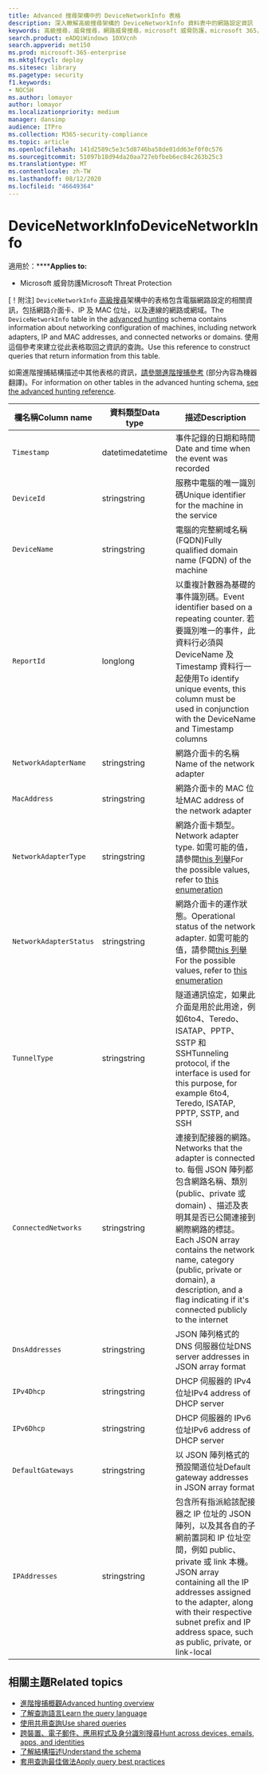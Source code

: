 ```yaml
---
title: Advanced 搜尋架構中的 DeviceNetworkInfo 表格
description: 深入瞭解高級搜尋架構的 DeviceNetworkInfo 資料表中的網路設定資訊
keywords: 高級搜尋，威脅搜尋，網路威脅搜尋，microsoft 威脅防護，microsoft 365，mtp，m365，search，query，遙測，schema reference，kusto，table，column，data type，description，machinenetworkinfo，DeviceNetworkInfo，device，dhcp，adapter，隧道
search.product: eADQiWindows 10XVcnh
search.appverid: met150
ms.prod: microsoft-365-enterprise
ms.mktglfcycl: deploy
ms.sitesec: library
ms.pagetype: security
f1.keywords:
- NOCSH
ms.author: lomayor
author: lomayor
ms.localizationpriority: medium
manager: dansimp
audience: ITPro
ms.collection: M365-security-compliance
ms.topic: article
ms.openlocfilehash: 141d2589c5e3c5d8746ba58de01dd63ef0f0c576
ms.sourcegitcommit: 51097b18d94da20aa727ebfbeb6ec84c263b25c3
ms.translationtype: MT
ms.contentlocale: zh-TW
ms.lasthandoff: 08/12/2020
ms.locfileid: "46649364"
---
```

# <a name="devicenetworkinfo"></a><span data-ttu-id="f1e62-104">DeviceNetworkInfo</span><span class="sxs-lookup"><span data-stu-id="f1e62-104">DeviceNetworkInfo</span></span>

<span data-ttu-id="f1e62-105">適用於：\*\*\*\*</span><span class="sxs-lookup"><span data-stu-id="f1e62-105">**Applies to:**</span></span>
- <span data-ttu-id="f1e62-106">Microsoft 威脅防護</span><span class="sxs-lookup"><span data-stu-id="f1e62-106">Microsoft Threat Protection</span></span>



<span data-ttu-id="f1e62-107">[！附注] `DeviceNetworkInfo` [高級搜尋](advanced-hunting-overview.md)架構中的表格包含電腦網路設定的相關資訊，包括網路介面卡、IP 及 MAC 位址，以及連線的網路或網域。</span><span class="sxs-lookup"><span data-stu-id="f1e62-107">The `DeviceNetworkInfo` table in the [advanced hunting](advanced-hunting-overview.md) schema contains information about networking configuration of machines, including network adapters, IP and MAC addresses, and connected networks or domains.</span></span> <span data-ttu-id="f1e62-108">使用這個參考來建立從此表格取回之資訊的查詢。</span><span class="sxs-lookup"><span data-stu-id="f1e62-108">Use this reference to construct queries that return information from this table.</span></span>

<span data-ttu-id="f1e62-109">如需進階搜捕結構描述中其他表格的資訊，[請參閱進階搜捕參考](advanced-hunting-schema-tables.md) (部分內容為機器翻譯)。</span><span class="sxs-lookup"><span data-stu-id="f1e62-109">For information on other tables in the advanced hunting schema, [see the advanced hunting reference](advanced-hunting-schema-tables.md).</span></span>

| <span data-ttu-id="f1e62-110">欄名稱</span><span class="sxs-lookup"><span data-stu-id="f1e62-110">Column name</span></span> | <span data-ttu-id="f1e62-111">資料類型</span><span class="sxs-lookup"><span data-stu-id="f1e62-111">Data type</span></span> | <span data-ttu-id="f1e62-112">描述</span><span class="sxs-lookup"><span data-stu-id="f1e62-112">Description</span></span> |
|-------------|-----------|-------------|
| `Timestamp` | <span data-ttu-id="f1e62-113">datetime</span><span class="sxs-lookup"><span data-stu-id="f1e62-113">datetime</span></span> | <span data-ttu-id="f1e62-114">事件記錄的日期和時間</span><span class="sxs-lookup"><span data-stu-id="f1e62-114">Date and time when the event was recorded</span></span> |
| `DeviceId` | <span data-ttu-id="f1e62-115">string</span><span class="sxs-lookup"><span data-stu-id="f1e62-115">string</span></span> | <span data-ttu-id="f1e62-116">服務中電腦的唯一識別碼</span><span class="sxs-lookup"><span data-stu-id="f1e62-116">Unique identifier for the machine in the service</span></span> |
| `DeviceName` | <span data-ttu-id="f1e62-117">string</span><span class="sxs-lookup"><span data-stu-id="f1e62-117">string</span></span> | <span data-ttu-id="f1e62-118">電腦的完整網域名稱 (FQDN)</span><span class="sxs-lookup"><span data-stu-id="f1e62-118">Fully qualified domain name (FQDN) of the machine</span></span> |
| `ReportId` | <span data-ttu-id="f1e62-119">long</span><span class="sxs-lookup"><span data-stu-id="f1e62-119">long</span></span> | <span data-ttu-id="f1e62-120">以重複計數器為基礎的事件識別碼。</span><span class="sxs-lookup"><span data-stu-id="f1e62-120">Event identifier based on a repeating counter.</span></span> <span data-ttu-id="f1e62-121">若要識別唯一的事件，此資料行必須與 DeviceName 及 Timestamp 資料行一起使用</span><span class="sxs-lookup"><span data-stu-id="f1e62-121">To identify unique events, this column must be used in conjunction with the DeviceName and Timestamp columns</span></span> |
| `NetworkAdapterName` | <span data-ttu-id="f1e62-122">string</span><span class="sxs-lookup"><span data-stu-id="f1e62-122">string</span></span> | <span data-ttu-id="f1e62-123">網路介面卡的名稱</span><span class="sxs-lookup"><span data-stu-id="f1e62-123">Name of the network adapter</span></span> |
| `MacAddress` | <span data-ttu-id="f1e62-124">string</span><span class="sxs-lookup"><span data-stu-id="f1e62-124">string</span></span> | <span data-ttu-id="f1e62-125">網路介面卡的 MAC 位址</span><span class="sxs-lookup"><span data-stu-id="f1e62-125">MAC address of the network adapter</span></span> |
| `NetworkAdapterType` | <span data-ttu-id="f1e62-126">string</span><span class="sxs-lookup"><span data-stu-id="f1e62-126">string</span></span> | <span data-ttu-id="f1e62-127">網路介面卡類型。</span><span class="sxs-lookup"><span data-stu-id="f1e62-127">Network adapter type.</span></span> <span data-ttu-id="f1e62-128">如需可能的值，請參閱[this 列舉](https://docs.microsoft.com/dotnet/api/system.net.networkinformation.networkinterfacetype?view=netframework-4.7.2)</span><span class="sxs-lookup"><span data-stu-id="f1e62-128">For the possible values, refer to [this enumeration](https://docs.microsoft.com/dotnet/api/system.net.networkinformation.networkinterfacetype?view=netframework-4.7.2)</span></span> |
| `NetworkAdapterStatus` | <span data-ttu-id="f1e62-129">string</span><span class="sxs-lookup"><span data-stu-id="f1e62-129">string</span></span> | <span data-ttu-id="f1e62-130">網路介面卡的運作狀態。</span><span class="sxs-lookup"><span data-stu-id="f1e62-130">Operational status of the network adapter.</span></span> <span data-ttu-id="f1e62-131">如需可能的值，請參閱[this 列舉](https://docs.microsoft.com/dotnet/api/system.net.networkinformation.operationalstatus?view=netframework-4.7.2)</span><span class="sxs-lookup"><span data-stu-id="f1e62-131">For the possible values, refer to [this enumeration](https://docs.microsoft.com/dotnet/api/system.net.networkinformation.operationalstatus?view=netframework-4.7.2)</span></span> |
| `TunnelType` | <span data-ttu-id="f1e62-132">string</span><span class="sxs-lookup"><span data-stu-id="f1e62-132">string</span></span> | <span data-ttu-id="f1e62-133">隧道通訊協定，如果此介面是用於此用途，例如6to4、Teredo、ISATAP、PPTP、SSTP 和 SSH</span><span class="sxs-lookup"><span data-stu-id="f1e62-133">Tunneling protocol, if the interface is used for this purpose, for example 6to4, Teredo, ISATAP, PPTP, SSTP, and SSH</span></span> |
| `ConnectedNetworks` | <span data-ttu-id="f1e62-134">string</span><span class="sxs-lookup"><span data-stu-id="f1e62-134">string</span></span> | <span data-ttu-id="f1e62-135">連接到配接器的網路。</span><span class="sxs-lookup"><span data-stu-id="f1e62-135">Networks that the adapter is connected to.</span></span> <span data-ttu-id="f1e62-136">每個 JSON 陣列都包含網路名稱、類別 (public、private 或 domain) 、描述及表明其是否已公開連接到網際網路的標誌。</span><span class="sxs-lookup"><span data-stu-id="f1e62-136">Each JSON array contains the network name, category (public, private or domain), a description, and a flag indicating if it's connected publicly to the internet</span></span> |
| `DnsAddresses` | <span data-ttu-id="f1e62-137">string</span><span class="sxs-lookup"><span data-stu-id="f1e62-137">string</span></span> | <span data-ttu-id="f1e62-138">JSON 陣列格式的 DNS 伺服器位址</span><span class="sxs-lookup"><span data-stu-id="f1e62-138">DNS server addresses in JSON array format</span></span> |
| `IPv4Dhcp` | <span data-ttu-id="f1e62-139">string</span><span class="sxs-lookup"><span data-stu-id="f1e62-139">string</span></span> | <span data-ttu-id="f1e62-140">DHCP 伺服器的 IPv4 位址</span><span class="sxs-lookup"><span data-stu-id="f1e62-140">IPv4 address of DHCP server</span></span> |
| `IPv6Dhcp` | <span data-ttu-id="f1e62-141">string</span><span class="sxs-lookup"><span data-stu-id="f1e62-141">string</span></span> | <span data-ttu-id="f1e62-142">DHCP 伺服器的 IPv6 位址</span><span class="sxs-lookup"><span data-stu-id="f1e62-142">IPv6 address of DHCP server</span></span> |
| `DefaultGateways` | <span data-ttu-id="f1e62-143">string</span><span class="sxs-lookup"><span data-stu-id="f1e62-143">string</span></span> | <span data-ttu-id="f1e62-144">以 JSON 陣列格式的預設閘道位址</span><span class="sxs-lookup"><span data-stu-id="f1e62-144">Default gateway addresses in JSON array format</span></span> |
| `IPAddresses` | <span data-ttu-id="f1e62-145">string</span><span class="sxs-lookup"><span data-stu-id="f1e62-145">string</span></span> | <span data-ttu-id="f1e62-146">包含所有指派給該配接器之 IP 位址的 JSON 陣列，以及其各自的子網前置詞和 IP 位址空間，例如 public、private 或 link 本機。</span><span class="sxs-lookup"><span data-stu-id="f1e62-146">JSON array containing all the IP addresses assigned to the adapter, along with their respective subnet prefix and IP address space, such as public, private, or link-local</span></span> |

## <a name="related-topics"></a><span data-ttu-id="f1e62-147">相關主題</span><span class="sxs-lookup"><span data-stu-id="f1e62-147">Related topics</span></span>
- [<span data-ttu-id="f1e62-148">進階搜捕概觀</span><span class="sxs-lookup"><span data-stu-id="f1e62-148">Advanced hunting overview</span></span>](advanced-hunting-overview.md)
- [<span data-ttu-id="f1e62-149">了解查詢語言</span><span class="sxs-lookup"><span data-stu-id="f1e62-149">Learn the query language</span></span>](advanced-hunting-query-language.md)
- [<span data-ttu-id="f1e62-150">使用共用查詢</span><span class="sxs-lookup"><span data-stu-id="f1e62-150">Use shared queries</span></span>](advanced-hunting-shared-queries.md)
- [<span data-ttu-id="f1e62-151">跨裝置、電子郵件、應用程式及身分識別搜尋</span><span class="sxs-lookup"><span data-stu-id="f1e62-151">Hunt across devices, emails, apps, and identities</span></span>](advanced-hunting-query-emails-devices.md)
- [<span data-ttu-id="f1e62-152">了解結構描述</span><span class="sxs-lookup"><span data-stu-id="f1e62-152">Understand the schema</span></span>](advanced-hunting-schema-tables.md)
- [<span data-ttu-id="f1e62-153">套用查詢最佳做法</span><span class="sxs-lookup"><span data-stu-id="f1e62-153">Apply query best practices</span></span>](advanced-hunting-best-practices.md)
